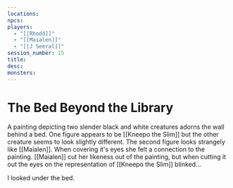 ```yaml
---
locations: 
npcs: 
players:
  - "[[Rhodd]]"
  - "[[Maialen]]"
  - "[[J Seeral]]"
session_number: 15
title: 
desc: 
monsters:
---
```

# The Bed Beyond the Library
A painting depicting two slender black and white creatures adorns the wall behind a bed.  One figure appears to be [[Kneepo the Slim]] but the other creature seems to look slightly different.  The second figure looks strangely like [[Maialen]].  When covering it's eyes she felt a connection to the painting.  [[Maialen]] cut her likeness out of the painting, but when cutting it out the eyes on the representation of [[Kneepo the Slim]] blinked...

I looked under the bed.  
